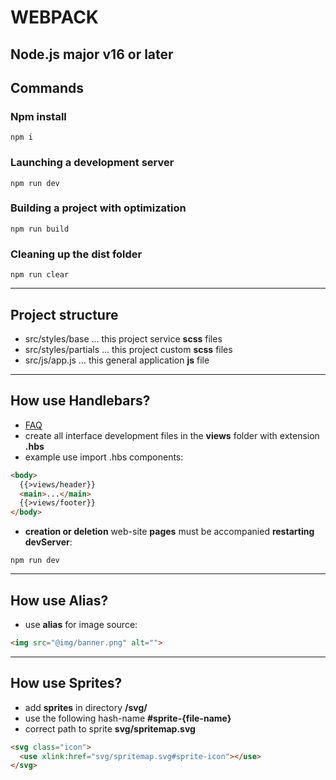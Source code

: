 # WEBPACK

## Node.js major v16 or later

## Сommands

### Npm install
```shell
npm i
```

### Launching a development server
```shell
npm run dev
```

### Building a project with optimization
```shell
npm run build
```

### Cleaning up the dist folder
```shell
npm run clear
```

---

## Project structure

- src/styles/base ... this project service **scss** files
- src/styles/partials ... this project custom **scss** files
- src/js/app.js ... this general application **js** file

---

## How use Handlebars?

- [FAQ](https://handlebarsjs.com/) 
- create all interface development files in the **views** folder with extension **.hbs**
- example use import .hbs components: 

```html
<body>
  {{>views/header}}
  <main>...</main>
  {{>views/footer}}
</body>
```
- **сreation or deletion** web-site **pages** must be accompanied **restarting devServer**:

```shell
npm run dev
```

---

## How use Alias?

- use **alias** for image source:

```html
<img src="@img/banner.png" alt="">
```

---

## How use Sprites?

- add **sprites** in directory **/svg/**
- use the following hash-name **#sprite-{file-name}**
- correct path to sprite **svg/spritemap.svg**

```html
<svg class="icon">
  <use xlink:href="svg/spritemap.svg#sprite-icon"></use>
</svg>
```
